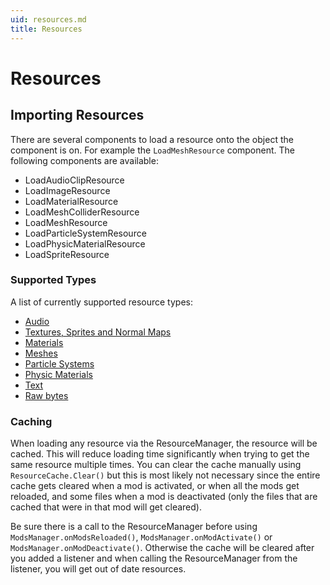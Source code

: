```yaml
---
uid: resources.md
title: Resources
---
```


# Resources

Importing Resources
-------------------

There are several components to load a resource onto the object the component is on. For example the `LoadMeshResource` component. The following components are available:

-   LoadAudioClipResource
-   LoadImageResource
-   LoadMaterialResource
-   LoadMeshColliderResource
-   LoadMeshResource
-   LoadParticleSystemResource
-   LoadPhysicMaterialResource
-   LoadSpriteResource

### Supported Types

A list of currently supported resource types:

-   [Audio]
-   [Textures, Sprites and Normal Maps]
-   [Materials]
-   [Meshes]
-   [Particle Systems]
-   [Physic Materials]
-   [Text]
-   [Raw bytes]

### Caching

When loading any resource via the ResourceManager, the resource will be cached. This will reduce loading time significantly when trying to get the same resource multiple times. You can clear the cache manually using `ResourceCache.Clear()` but this is most likely not necessary since the entire cache gets cleared when a mod is activated, or when all the mods get reloaded, and some files when a mod is deactivated (only the files that are cached that were in that mod will get cleared).

Be sure there is a call to the ResourceManager before using `ModsManager.onModsReloaded()`, `ModsManager.onModActivate()` or `ModsManager.onModDeactivate()`. Otherwise the cache will be cleared after you added a listener and when calling the ResourceManager from the listener, you will get out of date resources.

  [Audio]: xref:resources.audio.md
  [Textures, Sprites and Normal Maps]: xref:resources.textures.md
  [Materials]: xref:resources.materials.md
  [Meshes]: xref:resources.meshes.md
  [Particle Systems]: xref:resources.particle-systems.md
  [Physic Materials]: xref:resources.physic-materials.md
  [Text]: xref:resources.text.md
  [Raw bytes]: xref:resources.raw-bytes.md